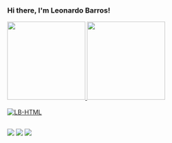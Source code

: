 ### Hi there, I'm Leonardo Barros!

 <div>
  <a href="https://github.com/leonardobarrosdev">
  <img height="180em" src="https://github-readme-stats.vercel.app/api?username=leonardobarrosdev&show_icons=true&theme=dracula&include_all_commits=true&count_private=true"/>
  <img height="180em" src="https://github-readme-stats.vercel.app/api/top-langs/?username=leonardobarrosdev&layout=compact&langs_count=7&theme=dracula"/>
</div>
<div style="display: inline_block; margin-bottom: 1rem"><br>
  <img align="center" alt="LB-HTML" src="https://skillicons.dev/icons?i=linux,html,css,js,django,react,nodejs,postgres,mysql,docker">
</div>  
 
  ##

 <div> 
  <a href="https://instagram.com/leonardobarrosdev" target="_blank"><img src="https://img.shields.io/badge/-Instagram-%23E4405F?style=for-the-badge&logo=instagram&logoColor=white" target="_blank"></a>
  <a href = "mailto:leonardobarrosdw@gmail.com"><img src="https://img.shields.io/badge/-Gmail-%23333?style=for-the-badge&logo=gmail&logoColor=white" target="_blank"></a>
   <a href="https://www.linkedin.com/in/leonardo-barros-da-silva-741b9b196/" target="_blank"><img src="https://img.shields.io/badge/-LinkedIn-%230077B5?style=for-the-badge&logo=linkedin&logoColor=white" target="_blank"></a>
</div>
